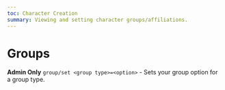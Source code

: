 ```yaml
---
toc: Character Creation
summary: Viewing and setting character groups/affiliations.
---
```

# Groups
**Admin Only**
`group/set <group type>=<option>` - Sets your group option for a group type.
